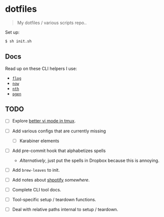 # dotfiles

> My dotfiles / various scripts repo..

Set up:

```bash
$ sh init.sh
```

## Docs

Read up on these CLI helpers I use:

* [`flog`](./docs/README.flog.md)
* [`now`](./docs/README.now.md)
* [`nth`](./docs/README.nth.md)
* [`pgen`](./docs/README.pgen.md)

## TODO

* [ ] Explore [better vi mode in tmux](https://sanctum.geek.nz/arabesque/vi-mode-in-tmux/).
* [ ] Add various configs that are currently missing
  * [ ] Karabiner elements
* [ ] Add pre-commit hook that alphabetizes spells
  * _Alternatively_, just put the spells in Dropbox because this is annoying.
* [ ] Add `brew-leaves` to init.
* [ ] Add notes about [shpotify](https://github.com/hnarayanan/shpotify) _somewhere_.
* [ ] Complete CLI tool docs.
* [ ] Tool-specific setup / teardown functions.
* [ ] Deal with relative paths internal to setup / teardown.

